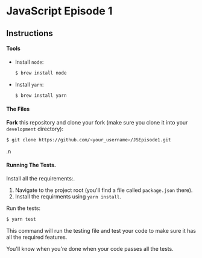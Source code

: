 # JavaScript Episode 1 

## Instructions

#### Tools   

- Install `node`:
  ```bash
  $ brew install node
  ```
- Install `yarn`:

  ```bash
  $ brew install yarn 
  ```

#### The Files
 
**Fork** this repository and clone your fork (make sure you clone it into your `development` directory):

```bash
$ git clone https://github.com/<your_username>/JSEpisode1.git
```
.n
#### Running The Tests.

Install all the requirements:.

1. Navigate to the project root (you'll find a file called `package.json` there).
2. Install the requirments using `yarn install`.

Run the tests:

```bash
$ yarn test
```

This command will run the testing file and test your code to make sure it has all the required features.

You'll know when you're done when your code passes all the tests.

